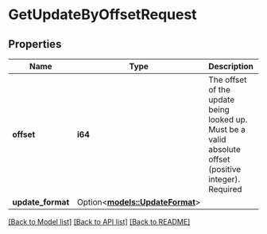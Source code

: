 # GetUpdateByOffsetRequest

## Properties

Name | Type | Description | Notes
------------ | ------------- | ------------- | -------------
**offset** | **i64** | The offset of the update being looked up. Must be a valid absolute offset (positive integer). Required | 
**update_format** | Option<[**models::UpdateFormat**](UpdateFormat.md)> |  | [optional]

[[Back to Model list]](../README.md#documentation-for-models) [[Back to API list]](../README.md#documentation-for-api-endpoints) [[Back to README]](../README.md)


